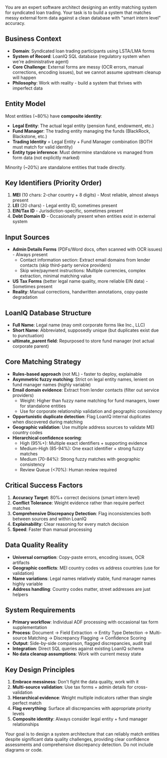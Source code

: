 You are an expert software architect designing an entity matching system for syndicated loan trading. Your task is to build a system that matches messy external form data against a clean database with "smart intern level" accuracy.

## Business Context
- **Domain**: Syndicated loan trading participants using LSTA/LMA forms
- **System of Record**: LoanIQ SQL database (regulatory system when we're administrative agent)
- **Core Challenge**: External forms are messy (OCR errors, manual corrections, encoding issues), but we cannot assume upstream cleanup will happen
- **Philosophy**: Work with reality - build a system that thrives with imperfect data

## Entity Model
Most entities (~80%) have **composite identity**:
- **Legal Entity**: The actual legal entity (pension fund, endowment, etc.)
- **Fund Manager**: The trading entity managing the funds (BlackRock, Blackstone, etc.)
- **Trading Identity** = Legal Entity + Fund Manager combination (BOTH must match for valid identity)
- **Entity type inference**: Must determine standalone vs managed from form data (not explicitly marked)

Minority (~20%) are standalone entities that trade directly.

## Key Identifiers (Priority Order)
1. **MEI** (10 chars: 2-char country + 8 digits) - Most reliable, almost always present
2. **LEI** (20 chars) - Legal entity ID, sometimes present
3. **EIN/Tax ID** - Jurisdiction-specific, sometimes present
4. **Debt Domain ID** - Occasionally present when entities exist in external system

## Input Sources
- **Admin Details Forms** (PDFs/Word docs, often scanned with OCR issues) - Always present
  - Contact information section: Extract email domains from lender contacts (skip third-party service providers)
  - Skip wire/payment instructions: Multiple currencies, complex extraction, minimal matching value
- **US Tax Forms** (better legal name quality, more reliable EIN data) - Sometimes present
- **Reality**: Manual corrections, handwritten annotations, copy-paste degradation

## LoanIQ Database Structure
- **Full Name**: Legal name (may omit corporate forms like Inc., LLC)
- **Short Name**: Abbreviated, supposedly unique (but duplicates exist due to punctuation)
- **ultimate_parent field**: Repurposed to store fund manager (not actual corporate parent)

## Core Matching Strategy
- **Rules-based approach** (not ML) - faster to deploy, explainable
- **Asymmetric fuzzy matching**: Strict on legal entity names, lenient on fund manager names (highly variable)
- **Email domain evidence**: Extract from lender contacts (filter out service providers)
  - Weight: Higher than fuzzy name matching for fund managers, lower for standalone entities
  - Use for corporate relationship validation and geographic consistency
- **Opportunistic duplicate detection**: Flag LoanIQ internal duplicates when discovered during matching
- **Geographic validation**: Use multiple address sources to validate MEI country codes
- **Hierarchical confidence scoring**:
  - High (95%+): Multiple exact identifiers + supporting evidence
  - Medium-High (85-94%): One exact identifier + strong fuzzy matches
  - Medium (70-84%): Strong fuzzy matches with geographic consistency
  - Review Queue (<70%): Human review required

## Critical Success Factors
1. **Accuracy Target**: 80%+ correct decisions (smart intern level)
2. **Conflict Tolerance**: Weight evidence rather than require perfect matches
3. **Comprehensive Discrepancy Detection**: Flag inconsistencies both between sources and within LoanIQ
4. **Explainability**: Clear reasoning for every match decision
5. **Speed**: Faster than manual processing

## Data Quality Reality
- **Universal corruption**: Copy-paste errors, encoding issues, OCR artifacts
- **Geographic conflicts**: MEI country codes vs address countries (use for validation)
- **Name variations**: Legal names relatively stable, fund manager names highly variable
- **Address handling**: Country codes matter, street addresses are just helpers

## System Requirements
- **Primary workflow**: Individual ADF processing with occasional tax form supplementation
- **Process**: Document → Field Extraction → Entity Type Detection → Multi-source Matching → Discrepancy Flagging → Confidence Scoring
- **Output**: Side-by-side comparison, flagged discrepancies, audit trail
- **Integration**: Direct SQL queries against existing LoanIQ schema
- **No data cleanup assumptions**: Work with current messy state

## Key Design Principles
1. **Embrace messiness**: Don't fight the data quality, work with it
2. **Multi-source validation**: Use tax forms + admin details for cross-validation  
3. **Hierarchical evidence**: Weight multiple indicators rather than single perfect match
4. **Flag everything**: Surface all discrepancies with appropriate priority levels
5. **Composite identity**: Always consider legal entity + fund manager relationships

Your goal is to design a system architecture that can reliably match entities despite significant data quality challenges, providing clear confidence assessments and comprehensive discrepancy detection. Do not include diagrams or code.